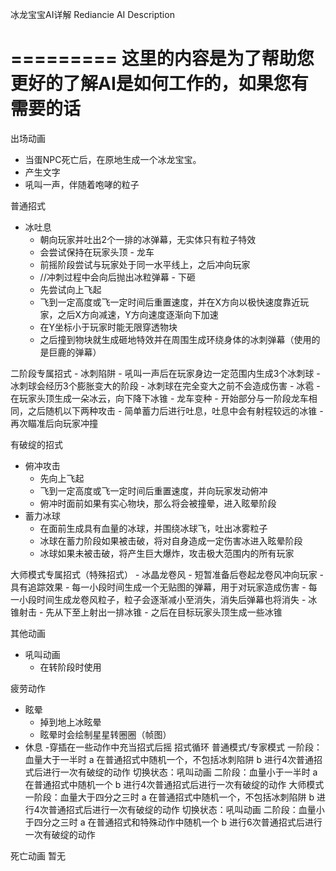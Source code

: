 
冰龙宝宝AI详解
Rediancie AI Description

=========
这里的内容是为了帮助您更好的了解AI是如何工作的，如果您有需要的话
=========

出场动画
   - 当蛋NPC死亡后，在原地生成一个冰龙宝宝。
   - 产生文字
   - 吼叫一声，伴随着咆哮的粒子

普通招式
   - 冰吐息
	  - 朝向玩家并吐出2个一排的冰弹幕，无实体只有粒子特效
      - 会尝试保持在玩家头顶
	- 龙车
	  - 前摇阶段尝试与玩家处于同一水平线上，之后冲向玩家
      - //冲刺过程中会向后抛出冰粒弹幕
	- 下砸
	  - 先尝试向上飞起
      - 飞到一定高度或飞一定时间后重置速度，并在X方向以极快速度靠近玩家，之后X方向减速，Y方向速度逐渐向下加速
      - 在Y坐标小于玩家时能无限穿透物块
      - 之后撞到物块就生成砸地特效并在周围生成环绕身体的冰刺弹幕（使用的是巨鹿的弹幕）

二阶段专属招式
	- 冰刺陷阱
	  - 吼叫一声后在玩家身边一定范围内生成3个冰刺球
      - 冰刺球会经历3个膨胀变大的阶段
      - 冰刺球在完全变大之前不会造成伤害
    - 冰雹
        - 在玩家头顶生成一朵冰云，向下降下冰锥
    - 龙车变种
        - 开始部分与一阶段龙车相同，之后随机以下两种攻击
        - 简单蓄力后进行吐息，吐息中会有射程较远的冰锥
        - 再次瞄准后向玩家冲撞

有破绽的招式
   - 俯冲攻击
	  - 先向上飞起
      - 飞到一定高度或飞一定时间后重置速度，并向玩家发动俯冲
      - 俯冲时面前如果有实心物块，那么将会被撞晕，进入眩晕阶段
   - 蓄力冰球
      - 在面前生成具有血量的冰球，并围绕冰球飞，吐出冰雾粒子
      - 冰球在蓄力阶段如果被击破，将对自身造成一定伤害冰进入眩晕阶段
      - 冰球如果未被击破，将产生巨大爆炸，攻击极大范围内的所有玩家

大师模式专属招式（特殊招式）
	- 冰晶龙卷风
	  - 短暂准备后卷起龙卷风冲向玩家
      - 具有追踪效果
      - 每一小段时间生成一个无贴图的弹幕，用于对玩家造成伤害
      - 每一小段时间生成龙卷风粒子，粒子会逐渐减小至消失，消失后弹幕也将消失
	- 冰锥射击
	  - 先从下至上射出一排冰锥
      - 之后在目标玩家头顶生成一些冰锥

其他动画
   - 吼叫动画
      - 在转阶段时使用

疲劳动作
   - 眩晕
      - 掉到地上冰眩晕
      - 眩晕时会绘制星星转圈圈（帧图）
   - 休息
      -穿插在一些动作中充当招式后摇
招式循环
	普通模式/专家模式
        一阶段：血量大于一半时
            a 在普通招式中随机一个，不包括冰刺陷阱
            b 进行4次普通招式后进行一次有破绽的动作
        切换状态：吼叫动画
        二阶段：血量小于一半时
            a 在普通招式中随机一个
            b 进行4次普通招式后进行一次有破绽的动作
	大师模式
        一阶段：血量大于四分之三时
            a 在普通招式中随机一个，不包括冰刺陷阱
            b 进行4次普通招式后进行一次有破绽的动作
        切换状态：吼叫动画
        二阶段：血量小于四分之三时
            a 在普通招式和特殊动作中随机一个
            b 进行6次普通招式后进行一次有破绽的动作

死亡动画
    暂无